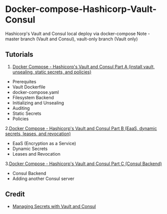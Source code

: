 # Docker-compose-Hashicorp-Vault-Consul

Hashicorp's Vault and Consul local deploy via docker-compose
Note - master branch (Vault and Consul), vault-only branch (Vault only)

## Tutorials

1. [Docker Compose - Hashicorp's Vault and Consul Part A (install vault, unsealing, static secrets, and policies)](https://bogotobogo.com/DevOps/Docker/Docker-Vault-Consul.php)

* Prerequites
* Vault Dockerfile
* docker-compose.yaml
* Filesystem Backend
* Initializing and Unsealing
* Auditing
* Static Secrets
* Policies

2.[Docker Compose - Hashicorp's Vault and Consul Part B (EaaS, dynamic secrets, leases, and revocation)](https://bogotobogo.com/DevOps/Docker/Docker-Vault-Consul-B.php)

* EaaS (Encryption as a Service)
* Dynamic Secrets
* Leases and Revocation

3.[Docker Compose - Hashicorp's Vault and Consul Part C (Consul Backend)](https://bogotobogo.com/DevOps/Docker/Docker-Vault-Consul-C.php)

* Consul Backend
* Adding another Consul server

## Credit

* [Managing Secrets with Vault and Consul](https://testdriven.io/blog/managing-secrets-with-vault-and-consul/)


